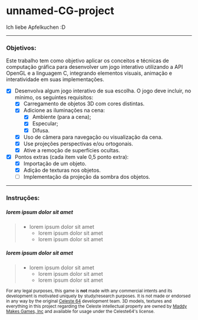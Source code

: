 # unnamed-CG-project
Ich liebe Apfelkuchen :D

---
### Objetivos:
Este trabalho tem como objetivo aplicar os conceitos e técnicas de computação
gráfica para desenvolver um jogo interativo utilizando a API OpenGL e a
linguagem C, integrando elementos visuais, animação e interatividade em suas
implementações.
- [x] Desenvolva algum jogo interativo de sua escolha. O jogo deve incluir, no mínimo, os seguintes requisitos:
    - [x] Carregamento de objetos 3D com cores distintas.
    - [x] Adicione as iluminações na cena:
        - [x] Ambiente (para a cena);
        - [x] Especular;
        - [x] Difusa.
    - [x] Uso de câmera para navegação ou visualização da cena.
    - [x] Use projeções perspectivas e/ou ortogonais.
    - [x] Ative a remoção de superfícies ocultas.
- [x] Pontos extras (cada item vale 0,5 ponto extra):
    - [x] Importação de um objeto.
    - [x] Adição de texturas nos objetos.
    - [ ] Implementação da projeção da sombra dos objetos.
---
### Instruções:
##### lorem ipsum dolor sit amet
> - lorem ipsum dolor sit amet
>   - lorem ipsum dolor sit amet
>   - lorem ipsum dolor sit amet
##### lorem ipsum dolor sit amet
> - lorem ipsum dolor sit amet
>   - lorem ipsum dolor sit amet
>   - lorem ipsum dolor sit amet

<small>For any legal purposes, this game is **not** made with any commercial intents and its development is motivated uniquely by study/research purposes. It is not made or endorsed in any way by the original [Celeste 64](https://www.github.com/EXOK/Celeste64/) development team.
3D models, textures and everything in this project regarding the Celeste intellectual property are owned by [Maddy Makes Games, Inc](https://www.maddymakesgames.com/) and available for usage under the Celeste64's license.</small>